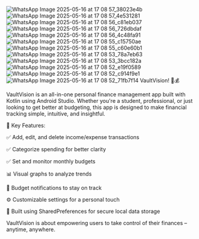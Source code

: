 ![WhatsApp Image 2025-05-16 at 17 08 57_38023e4b](https://github.com/user-attachments/assets/820dcc68-1564-4915-89bc-9f7363473294)
![WhatsApp Image 2025-05-16 at 17 08 57_4e531281](https://github.com/user-attachments/assets/ff9a59c9-e2db-4f45-9b16-c733e8ad7480)
![WhatsApp Image 2025-05-16 at 17 08 56_c81eb037](https://github.com/user-attachments/assets/060e30cb-bcb8-4e03-9945-122968fa3abc)
![WhatsApp Image 2025-05-16 at 17 08 56_726dbdaf](https://github.com/user-attachments/assets/03aa3b4a-d659-4cac-8329-0dc661473c60)
![WhatsApp Image 2025-05-16 at 17 08 56_4c48fa91](https://github.com/user-attachments/assets/cd6c14e7-944d-476c-9214-5044dd14b1ae)
![WhatsApp Image 2025-05-16 at 17 08 55_c15750ae](https://github.com/user-attachments/assets/9d03ebf3-fda4-4177-9bd6-94f5ceb11ab4)
![WhatsApp Image 2025-05-16 at 17 08 55_c60e60b1](https://github.com/user-attachments/assets/93e22302-9f72-4009-aac6-39a4289a047e)
![WhatsApp Image 2025-05-16 at 17 08 53_78a7eb63](https://github.com/user-attachments/assets/1f58254f-7459-45d1-a79a-44f4ba920c49)
![WhatsApp Image 2025-05-16 at 17 08 53_3bcc182a](https://github.com/user-attachments/assets/8e18efb3-d95d-42e2-a25d-9653666b1138)
![WhatsApp Image 2025-05-16 at 17 08 52_e19f0589](https://github.com/user-attachments/assets/b4971207-265f-427e-b491-69ef7ff49883)
![WhatsApp Image 2025-05-16 at 17 08 52_c914f9e1](https://github.com/user-attachments/assets/cf95825e-8c46-4795-aa34-2536d6ab3aa1)
![WhatsApp Image 2025-05-16 at 17 08 52_71fb7f14](https://github.com/user-attachments/assets/b9035b92-3d37-4a21-8f87-0648eaeb4f01)
 VaultVision! 📱💰

VaultVision is an all-in-one personal finance management app built with Kotlin using Android Studio. Whether you're a student, professional, or just looking to get better at budgeting, this app is designed to make financial tracking simple, intuitive, and insightful.

🧾 Key Features:

✅ Add, edit, and delete income/expense transactions

✅ Categorize spending for better clarity

✅ Set and monitor monthly budgets

📊 Visual graphs to analyze trends

🔔 Budget notifications to stay on track

⚙ Customizable settings for a personal touch

💾 Built using SharedPreferences for secure local data storage

VaultVision is about empowering users to take control of their finances – anytime, anywhere.



